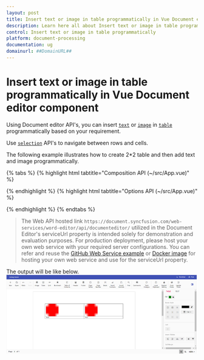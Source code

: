 ```yaml
---
layout: post
title: Insert text or image in table programmatically in Vue Document editor component | Syncfusion
description: Learn here all about Insert text or image in table programmatically in Syncfusion Vue Document editor component of Syncfusion Essential JS 2 and more.
control: Insert text or image in table programmatically 
platform: document-processing
documentation: ug
domainurl: ##DomainURL##
---
```


# Insert text or image in table programmatically in Vue Document editor component

Using Document editor API's, you can insert [`text`](../../document-editor/how-to/insert-text-in-current-position#insert-text-in-current-cursor-position) or [`image`](../../document-editor/image#images) in [`table`](../../document-editor/table#create-a-table) programmatically based on your requirement.

Use [`selection`](../../document-editor/how-to/move-selection-to-specific-position#selects-content-based-on-start-and-end-hierarchical-index) API's to navigate between rows and cells.

The following example illustrates how to create 2*2 table and then add text and image programmatically.

{% tabs %}
{% highlight html tabtitle="Composition API (~/src/App.vue)" %}

<template>
  <div id="app">
    <ejs-documenteditorcontainer ref="container" :serviceUrl="serviceUrl" height="590px" id="container"
      :enableToolbar="true" v-on:created="onCreated.bind(this)"></ejs-documenteditorcontainer>
  </div>
</template>
<script setup>
import { DocumentEditorContainerComponent as EjsDocumenteditorcontainer, Toolbar } from '@syncfusion/ej2-vue-documenteditor';
import { provide, ref } from 'vue';

const container = ref(null);
const serviceUrl = 'https://document.syncfusion.com/web-services/word-editor/api/documenteditor/';

//Inject require modules.
provide('DocumentEditorContainer', [Toolbar])

const onCreated = function () {
  // To insert the table in cursor position
  container.value.ej2Instances.documentEditor.editor.insertTable(2, 2);
  // To insert the image at table first cell
  container.value.ej2Instances.documentEditor.editor.insertImage(
    'data:image/png;base64,iVBORw0KGgoAAAANSUhEUgAAAAUAAAAFCAYAAACNbyblAAAAHElEQVQI12P4    //8/w38GIAXDIBKE0DHxgljNBAAO9TXL0Y4OHwAAAABJRU5ErkJggg=='
  );
  // To move the cursor to next cell
  moveCursorToNextCell();
  // To insert the image at table second cell
  container.value.ej2Instances.documentEditor.editor.insertImage(
    'data:image/png;base64,iVBORw0KGgoAAAANSUhEUgAAAAUAAAAFCAYAAACNbyblAAAAHElEQVQI12P4    //8/w38GIAXDIBKE0DHxgljNBAAO9TXL0Y4OHwAAAABJRU5ErkJggg=='
  );
  // To move the cursor to next row
  moveCursorToNextRow();
  // To insert text in cursor position
  container.value.ej2Instances.documentEditor.editor.insertText('Text');
  // To move the cursor to next cell
  moveCursorToNextCell();
  // To insert text in cursor position
  container.value.ej2Instances.documentEditor.editor.insertText('Text');
}
const moveCursorToNextCell = function () {
  // To get current selection start offset
  let startOffset = container.value.ej2Instances.documentEditor.selection.startOffset;
  // Increasing cell index to consider next cell
  let cellIndex = parseInt(startOffset.substring(6, 7)) + 1;
  // Changing start offset
  startOffset =
    startOffset.substring(0, 6) +
    cellIndex.toString() +
    startOffset.substring(7, startOffset.length);
  // Navigating selection using select method
  container.value.ej2Instances.documentEditor.selection.select(startOffset, startOffset);
}
const moveCursorToNextRow = function () {
  // To get current selection start offset
  let startOffset = container.value.ej2Instances.documentEditor.selection.startOffset;
  // Increasing row index to consider next row
  let rowIndex = parseInt(startOffset.substring(4, 5)) + 1;
  let cellIndex =
    parseInt(startOffset.substring(6, 7)) != 0
      ? parseInt(startOffset.substring(6, 7)) - 1
      : 0;
  // Changing start offset
  startOffset =
    startOffset.substring(0, 4) +
    rowIndex.toString() +
    startOffset.substring(5, 6) +
    cellIndex +
    startOffset.substring(7, startOffset.length);
  // Navigating selection using select method
  container.value.ej2Instances.documentEditor.selection.select(startOffset, startOffset);
}
</script>

{% endhighlight %}
{% highlight html tabtitle="Options API (~/src/App.vue)" %}

<template>
  <div id="app">
    <ejs-documenteditorcontainer ref="container" :serviceUrl="serviceUrl" height="590px" id="container"
      :enableToolbar="true" v-on:created="onCreated.bind(this)"></ejs-documenteditorcontainer>
  </div>
</template>
<script>
import { DocumentEditorContainerComponent, Toolbar } from '@syncfusion/ej2-vue-documenteditor';

export default {
  components: {
    'ejs-documenteditorcontainer': DocumentEditorContainerComponent
  },
  data() {
    return {
      serviceUrl:
        'https://document.syncfusion.com/web-services/word-editor/api/documenteditor/',
    };
  },
  provide: {
    //Inject require modules.
    DocumentEditorContainer: [Toolbar]
  },
  methods: {
    onCreated: function () {
      // To insert the table in cursor position
      this.$refs.container.ej2Instances.documentEditor.editor.insertTable(2, 2);
      // To insert the image at table first cell
      this.$refs.container.ej2Instances.documentEditor.editor.insertImage(
        'data:image/png;base64,iVBORw0KGgoAAAANSUhEUgAAAAUAAAAFCAYAAACNbyblAAAAHElEQVQI12P4    //8/w38GIAXDIBKE0DHxgljNBAAO9TXL0Y4OHwAAAABJRU5ErkJggg=='
      );
      // To move the cursor to next cell
      this.moveCursorToNextCell();
      // To insert the image at table second cell
      this.$refs.container.ej2Instances.documentEditor.editor.insertImage(
        'data:image/png;base64,iVBORw0KGgoAAAANSUhEUgAAAAUAAAAFCAYAAACNbyblAAAAHElEQVQI12P4    //8/w38GIAXDIBKE0DHxgljNBAAO9TXL0Y4OHwAAAABJRU5ErkJggg=='
      );
      // To move the cursor to next row
      this.moveCursorToNextRow();
      // To insert text in cursor position
      this.$refs.container.ej2Instances.documentEditor.editor.insertText('Text');
      // To move the cursor to next cell
      this.moveCursorToNextCell();
      // To insert text in cursor position
      this.$refs.container.ej2Instances.documentEditor.editor.insertText('Text');
    },
    moveCursorToNextCell: function () {
      // To get current selection start offset
      let startOffset = this.$refs.container.ej2Instances.documentEditor.selection.startOffset;
      // Increasing cell index to consider next cell
      let cellIndex = parseInt(startOffset.substring(6, 7)) + 1;
      // Changing start offset
      startOffset =
        startOffset.substring(0, 6) +
        cellIndex.toString() +
        startOffset.substring(7, startOffset.length);
      // Navigating selection using select method
      this.$refs.container.ej2Instances.documentEditor.selection.select(startOffset, startOffset);
    },
    moveCursorToNextRow: function () {
      // To get current selection start offset
      let startOffset = this.$refs.container.ej2Instances.documentEditor.selection.startOffset;
      // Increasing row index to consider next row
      let rowIndex = parseInt(startOffset.substring(4, 5)) + 1;
      let cellIndex =
        parseInt(startOffset.substring(6, 7)) != 0
          ? parseInt(startOffset.substring(6, 7)) - 1
          : 0;
      // Changing start offset
      startOffset =
        startOffset.substring(0, 4) +
        rowIndex.toString() +
        startOffset.substring(5, 6) +
        cellIndex +
        startOffset.substring(7, startOffset.length);
      // Navigating selection using select method
      this.$refs.container.ej2Instances.documentEditor.selection.select(startOffset, startOffset);
    }
  }
};
</script>

{% endhighlight %}
{% endtabs %}

> The Web API hosted link `https://document.syncfusion.com/web-services/word-editor/api/documenteditor/` utilized in the Document Editor's serviceUrl property is intended solely for demonstration and evaluation purposes. For production deployment, please host your own web service with your required server configurations. You can refer and reuse the [GitHub Web Service example](https://github.com/SyncfusionExamples/EJ2-DocumentEditor-WebServices) or [Docker image](https://hub.docker.com/r/syncfusion/word-processor-server) for hosting your own web service and use for the serviceUrl property.

The output will be like below.
![Insert text or image in table programmatically](../images/table-image.png)